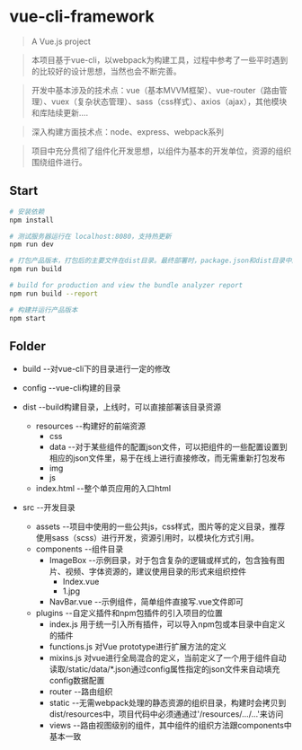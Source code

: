 # vue-cli-framework

> A Vue.js  project

> 本项目基于vue-cli，以webpack为构建工具，过程中参考了一些平时遇到的比较好的设计思想，当然也会不断完善。

> 开发中基本涉及的技术点：vue（基本MVVM框架）、vue-router（路由管理）、vuex（复杂状态管理）、sass（css样式）、axios（ajax），其他模块和库陆续更新....

> 深入构建方面技术点：node、express、webpack系列

> 项目中充分贯彻了组件化开发思想，以组件为基本的开发单位，资源的组织围绕组件进行。


## Start

``` bash
# 安装依赖
npm install

# 测试服务器运行在 localhost:8080，支持热更新
npm run dev

# 打包产品版本，打包后的主要文件在dist目录。最终部署时，package.json和dist目录中的内容是必须的。此处可以根据需要进一步优化部署方式
npm run build

# build for production and view the bundle analyzer report
npm run build --report

# 构建并运行产品版本
npm start
```

## Folder

- build  --对vue-cli下的目录进行一定的修改

- config --vue-cli构建的目录
- dist --build构建目录，上线时，可以直接部署该目录资源
    - resources --构建好的前端资源
        - css
        - data --对于某些组件的配置json文件，可以把组件的一些配置设置到相应的json文件里，易于在线上进行直接修改，而无需重新打包发布
        - img
        - js
    - index.html --整个单页应用的入口html
- src --开发目录
    - assets --项目中使用的一些公共js，css样式，图片等的定义目录，推荐使用sass（scss）进行开发，资源引用时，以模块化方式引用。
    - components
    --组件目录
        - ImageBox --示例目录，对于包含复杂的逻辑或样式的，包含独有图片、视频、字体资源的，建议使用目录的形式来组织控件
            - Index.vue
            - 1.jpg
        - NavBar.vue --示例组件，简单组件直接写.vue文件即可
    - plugins --自定义插件和npm包插件的引入项目的位置
        - index.js 用于统一引入所有插件，可以导入npm包或本目录中自定义的插件
        - functions.js 对Vue prototype进行扩展方法的定义
        - mixins.js
        对vue进行全局混合的定义，当前定义了一个用于组件自动读取/static/data/*.json通过config属性指定的json文件来自动填充config数据配置
        - router --路由组织
        - static --无需webpack处理的静态资源的组织目录，构建时会拷贝到dist/resources中，项目代码中必须通通过'/resources/.../...'来访问
        - views --路由视图级别的组件，其中组件的组织方法跟components中基本一致